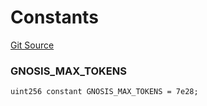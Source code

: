 # Constants
[Git Source](https://github.com/larrythecucumber321/protocol/blob/aabf2c9d4120808940fb3be9193cb66ea71ac351/contracts/p0/Broker.sol)

### GNOSIS_MAX_TOKENS

```solidity
uint256 constant GNOSIS_MAX_TOKENS = 7e28;
```

